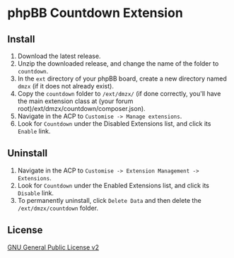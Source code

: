 # phpBB Countdown Extension

## Install

1. Download the latest release.
2. Unzip the downloaded release, and change the name of the folder to `countdown`.
3. In the `ext` directory of your phpBB board, create a new directory named `dmzx` (if it does not already exist).
4. Copy the `countdown` folder to `/ext/dmzx/` (if done correctly, you'll have the main extension class at (your forum root)/ext/dmzx/countdown/composer.json).
5. Navigate in the ACP to `Customise -> Manage extensions`.
6. Look for `Countdown` under the Disabled Extensions list, and click its `Enable` link.

## Uninstall

1. Navigate in the ACP to `Customise -> Extension Management -> Extensions`.
2. Look for `Countdown` under the Enabled Extensions list, and click its `Disable` link.
3. To permanently uninstall, click `Delete Data` and then delete the `/ext/dmzx/countdown` folder.

## License
[GNU General Public License v2](http://opensource.org/licenses/GPL-2.0)
